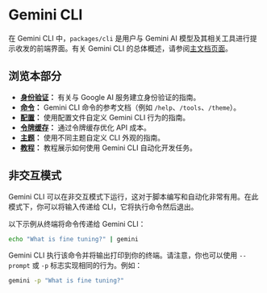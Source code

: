 # Gemini CLI

在 Gemini CLI 中，`packages/cli` 是用户与 Gemini AI 模型及其相关工具进行提示收发的前端界面。有关 Gemini CLI 的总体概述，请参阅[主文档页面](../index.md)。

## 浏览本部分

- **[身份验证](./authentication.md)：** 有关与 Google AI 服务建立身份验证的指南。
- **[命令](./commands.md)：** Gemini CLI 命令的参考文档（例如 `/help`、`/tools`、`/theme`）。
- **[配置](./configuration.md)：** 使用配置文件自定义 Gemini CLI 行为的指南。
- **[令牌缓存](./token-caching.md)：** 通过令牌缓存优化 API 成本。
- **[主题](./themes.md)：** 使用不同主题自定义 CLI 外观的指南。
- **[教程](tutorials.md)：** 教程展示如何使用 Gemini CLI 自动化开发任务。

## 非交互模式

Gemini CLI 可以在非交互模式下运行，这对于脚本编写和自动化非常有用。在此模式下，你可以将输入传递给 CLI，它将执行命令然后退出。

以下示例从终端将命令传递给 Gemini CLI：

```bash
echo "What is fine tuning?" | gemini
```

Gemini CLI 执行该命令并将输出打印到你的终端。请注意，你也可以使用 `--prompt` 或 `-p` 标志实现相同的行为。例如：

```bash
gemini -p "What is fine tuning?"
```